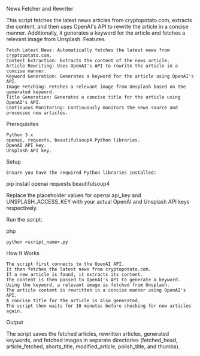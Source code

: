 News Fetcher and Rewriter

This script fetches the latest news articles from cryptopotato.com, extracts the content, and then uses OpenAI's API to rewrite the article in a concise manner. Additionally, it generates a keyword for the article and fetches a relevant image from Unsplash.
Features

    Fetch Latest News: Automatically fetches the latest news from cryptopotato.com.
    Content Extraction: Extracts the content of the news article.
    Article Rewriting: Uses OpenAI's API to rewrite the article in a concise manner.
    Keyword Generation: Generates a keyword for the article using OpenAI's API.
    Image Fetching: Fetches a relevant image from Unsplash based on the generated keyword.
    Title Generation: Generates a concise title for the article using OpenAI's API.
    Continuous Monitoring: Continuously monitors the news source and processes new articles.

Prerequisites

    Python 3.x
    openai, requests, beautifulsoup4 Python libraries.
    OpenAI API key.
    Unsplash API key.

Setup

    Ensure you have the required Python libraries installed:

pip install openai requests beautifulsoup4

Replace the placeholder values for openai.api_key and UNSPLASH_ACCESS_KEY with your actual OpenAI and Unsplash API keys respectively.

Run the script:

php

    python <script_name>.py

How It Works

    The script first connects to the OpenAI API.
    It then fetches the latest news from cryptopotato.com.
    If a new article is found, it extracts its content.
    The content is then passed to OpenAI's API to generate a keyword.
    Using the keyword, a relevant image is fetched from Unsplash.
    The article content is rewritten in a concise manner using OpenAI's API.
    A concise title for the article is also generated.
    The script then waits for 10 minutes before checking for new articles again.

Output

The script saves the fetched articles, rewritten articles, generated keywords, and fetched images in separate directories (fetched_head, article_fetched, shorts_title, modified_article, polish_title, and thumbs).

